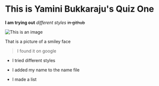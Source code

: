 # This is Yamini Bukkaraju's Quiz One  
**I am trying out** *different styles* ~~in github~~

![This is an image](https://ctl.s6img.com/society6/img/RFd4NPwoovhMPjqzjsBbeZI11W0/w_700/prints/~artwork/s6-original-art-uploads/society6/uploads/misc/73a95473b740489994d31d37752f813a/~~/wonky-smiley-face-black-and-cream-prints.jpg)

That is a picture of a smiley face 
> I found it on google 

- I tried different styles 
* I added my name to the name file 
+ I made a list 
